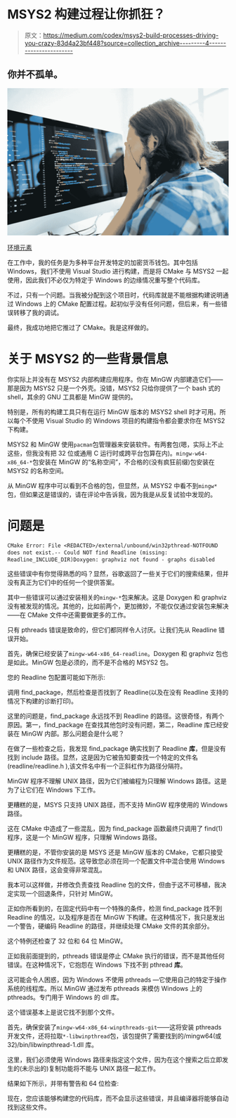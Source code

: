 # MSYS2 构建过程让你抓狂？

> 原文：<https://medium.com/codex/msys2-build-processes-driving-you-crazy-83d4a23bf448?source=collection_archive---------4----------------------->

## 你并不孤单。

![](img/e08b7e06d9bcd6b882573c0631123919.png)

[环境元素](https://elements.envato.com/stressed-computer-programmer-in-front-of-computer-NE3XYMG)

在工作中，我的任务是为多种平台开发特定的加密货币钱包。其中包括 Windows，我们不使用 Visual Studio 进行构建，而是将 CMake 与 MSYS2 一起使用，因此我们不必仅为特定于 Windows 的边缘情况重写整个代码库。

不过，只有一个问题。当我被分配到这个项目时，代码库就是不能根据构建说明通过 Windows 上的 CMake 配置过程。起初似乎没有任何问题，但后来，有一些错误转移了我的调试。

最终，我成功地把它推过了 CMake。我是这样做的。

# 关于 MSYS2 的一些背景信息

你实际上并没有在 MSYS2 内部构建应用程序。你在 MinGW 内部建造它们——那是因为 MSYS2 只是一个外壳。没错，MSYS2 只给你提供了一个 bash 式的 shell，其余的 GNU 工具都是 MinGW 提供的。

特别是，所有的构建工具只有在运行 MinGW 版本的 MSYS2 shell 时才可用。所以每个不使用 Visual Studio 的 Windows 项目的构建指令都会要求你在 MSYS2 下构建。

MSYS2 和 MinGW 使用`pacman`包管理器来安装软件。有两套包(嗯，实际上不止这些，但我没有把 32 位或通用 C 运行时或跨平台包算在内)。`mingw-w64-x86_64-*`包安装在 MinGW 的“名称空间”，不合格的(没有疯狂前缀)包安装在 MSYS2 的名称空间。

从 MinGW 程序中可以看到不合格的包，但显然，从 MSYS2 中看不到`mingw*`包，但如果这是错误的，请在评论中告诉我，因为我是从反复试验中发现的。

# 问题是

```
CMake Error: File <REDACTED>/external/unbound/win32pthread-NOTFOUND does not exist.-- Could NOT find Readline (missing: Readline_INCLUDE_DIR)Doxygen: graphviz not found - graphs disabled
```

这些错误中有你觉得熟悉的吗？显然，谷歌返回了一些关于它们的搜索结果，但并没有真正为它们中的任何一个提供答案。

其中一些错误可以通过安装相关的`mingw-*`包来解决。这是 Doxygen 和 graphviz 没有被发现的情况。其他的，比如前两个，更加微妙，不能仅仅通过安装包来解决——在 CMake 文件中还需要做更多的工作。

只有 pthreads 错误是致命的，但它们都同样令人讨厌。让我们先从 Readline 错误开始。

首先，确保已经安装了`mingw-w64-x86_64-readline`。Doxygen 和 graphviz 包也是如此。MinGW 包是必须的，而不是不合格的 MSYS2 包。

您的 Readline 包配置可能如下所示:

调用 find_package，然后检查是否找到了 Readline(以及在没有 Readline 支持的情况下构建的诊断打印)。

这里的问题是，find_package 永远找不到 Readline 的路径。这很奇怪，有两个原因。第一，find_package 在查找其他包时没有问题，第二，Readline 库已经安装在 MinGW 内部。那么问题会是什么呢？

在做了一些检查之后，我发现 find_package 确实找到了 Readline **库**，但是没有找到 include 路径。显然，这是因为它被告知要查找一个特定的文件名(readline/readline.h ),该文件名中有一个正斜杠作为路径分隔符。

MinGW 程序不理解 UNIX 路径，因为它们被编程为只理解 Windows 路径。这是为了让它们在 Windows 下工作。

更糟糕的是，MSYS 只支持 UNIX 路径，而不支持 MinGW 程序使用的 Windows 路径。

这在 CMake 中造成了一些混乱，因为 find_package 函数最终只调用了 find(1)程序，这是一个 MinGW 程序，只理解 Windows 路径。

更糟糕的是，不管你安装的是 MSYS 还是 MinGW 版本的 CMake，它都只接受 UNIX 路径作为文件规范。这导致您必须在同一个配置文件中混合使用 Windows 和 UNIX 路径，这会变得非常混乱。

我本可以这样做，并修改负责查找 Readline 包的文件，但由于这不可移植，我决定实现一个回退条件，只针对 MinGW。

正如你所看到的，在固定代码中有一个特殊的条件，检测 find_package 找不到 Readline 的情况，以及程序是否在 MinGW 下构建。在这种情况下，我只是发出一个警告，硬编码 Readline 的路径，并继续处理 CMake 文件的其余部分。

这个特例还检查了 32 位和 64 位 MinGW。

正如我前面提到的，pthreads 错误是停止 CMake 执行的错误，而不是其他任何错误。在这种情况下，它抱怨在 Windows 下找不到 pthread **库**。

这可能会令人困惑，因为 Windows 不使用 pthreads —它使用自己的特定于操作系统的线程库。所以 MinGW 通过发布 pthreads 来模仿 Windows 上的 pthreads。专门用于 Windows 的 dll 库。

这个错误基本上是说它找不到那个文件。

首先，确保安装了`mingw-w64-x86_64-winpthreads-git`——这将安装 pthreads 开发文件，还将拉取`*-libwinpthread`包，该包提供了需要找到的/mingw64(或 32)/bin/libwinpthread-1.dll 库。

这里，我们必须使用 Windows 路径来指定这个文件，因为在这个搜索之后立即发生的(未示出的)复制功能将不能与 UNIX 路径一起工作。

结果如下所示，并带有警告和 64 位检查:

现在，您应该能够构建您的代码库，而不会显示这些错误，并且编译器将能够自动找到这些文件。